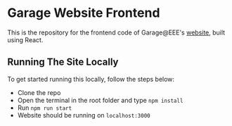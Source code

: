 # Garage Website Frontend

This is the repository for the frontend code of Garage@EEE's [website](https://garage-at-eee.github.io/garage-website/), built using React.

## Running The Site Locally

To get started running this locally, follow the steps below:

- Clone the repo
- Open the terminal in the root folder and type `npm install`
- Run `npm run start`
- Website should be running on `localhost:3000`
